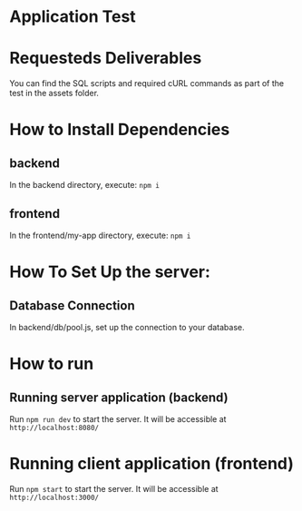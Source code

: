 # Application Test

# Requesteds Deliverables
You can find the SQL scripts and required cURL commands as part of the test in the assets folder.

# How to Install Dependencies

## backend
In the backend directory, execute: `npm i`
## frontend
In the frontend/my-app directory, execute: `npm i`


# How To Set Up the server:

## Database Connection
In backend/db/pool.js, set up the connection to your database.

# How to run

## Running server application (backend)
Run `npm run dev` to start the server. It will be accessible at `http://localhost:8080/`

# Running client application (frontend)
Run `npm start` to start the server. It will be accessible at `http://localhost:3000/`



